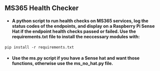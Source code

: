 ## MS365 Health Checker
* #### A python script to run health checks on MS365 services, log the status codes of the endpoints, and display on a Raspberry Pi Sense Hat if the endpoint health checks passed or failed. Use the requirements.txt file to install the neccessary modules with:
`pip install -r requirements.txt`
* #### Use the ms.py script if you have a Sense hat and want those functions, otherwise use the ms_no_hat.py file.
